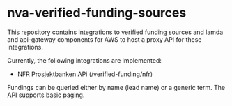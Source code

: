 # nva-verified-funding-sources
This repository contains integrations to verified funding sources and lamda and api-gateway
components for AWS to host a proxy API for these integrations.

Currently, the following integrations are implemented:
  * NFR Prosjektbanken APi (/verified-funding/nfr)

Fundings can be queried either by name (lead name) or a generic term. The API supports basic paging.